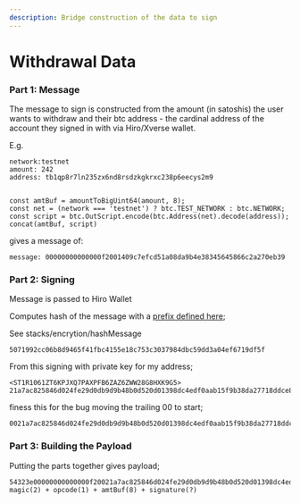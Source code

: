 ```yaml
---
description: Bridge construction of the data to sign
---
```


# Withdrawal Data

### Part 1: Message

The message to sign is constructed from the amount (in satoshis) the user wants to withdraw and their btc address - the cardinal address of the account they signed in with via Hiro/Xverse wallet.

E.g.&#x20;

```
network:testnet
amount: 242 
address: tb1qp8r7ln235zx6nd8rsdzkgkrxc238p6eecys2m9
```

```

const amtBuf = amountToBigUint64(amount, 8);
const net = (network === 'testnet') ? btc.TEST_NETWORK : btc.NETWORK;
const script = btc.OutScript.encode(btc.Address(net).decode(address));
concat(amtBuf, script)
```

gives a message of:

```
message: 00000000000000f2001409c7efcd51a08da9b4e38345645866c2a270eb39
```

### Part 2: Signing

Message is passed to Hiro Wallet

Computes hash of the message with a [prefix defined here](https://github.com/hirosystems/stacks.js/blob/e239c42a88a8df9816be357a81c2882c2d47fc9b/packages/encryption/src/messageSignature.ts#L10);

See stacks/encrytion/hashMessage

```
5071992cc06b8d9465f41fbc4155e18c753c3037984dbc59dd3a04ef6719df5f
```

From this signing with private key for my address;&#x20;

```
<ST1R1061ZT6KPJXQ7PAXPFB6ZAZ6ZWW28G8HXK9G5>
21a7ac825846d024fe29d0db9d9b48b0d520d01398dc4edf0aab15f9b38da27718ddce8a5c6f8bf730858d9619455a68c03338d729b1f623aa1ddb84ee383e6a00
```

finess this for the bug moving the trailing 00 to start;

```
0021a7ac825846d024fe29d0db9d9b48b0d520d01398dc4edf0aab15f9b38da27718ddce8a5c6f8bf730858d9619455a68c03338d729b1f623aa1ddb84ee383e6a
```

### Part 3: Building the Payload

Putting the parts together gives payload;

```
54323e00000000000000f20021a7ac825846d024fe29d0db9d9b48b0d520d01398dc4edf0aab15f9b38da27718ddce8a5c6f8bf730858d9619455a68c03338d729b1f623aa1ddb84ee383e6a
magic(2) + opcode(1) + amtBuf(8) + signature(?)
```















